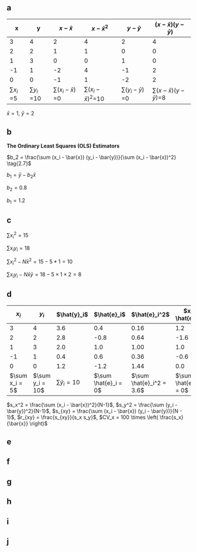 ## a

| x  |y  | $x - \bar{x}$ | $x - \bar{x}^2$ | $y - \bar{y}$ | $(x - \bar{x})(y - \bar{y})$ |
|--------|--------|----------------|----------------------|----------------|----------------------|
| 3      | 4      | 2              | 4                    | 2              | 4                    |
| 2      | 2      | 1              | 1                    | 0              | 0                    |
| 1      | 3      | 0              | 0                    | 1              | 0                    |
| -1     | 1      | -2             | 4                    | -1             | 2                    |
| 0      | 0      | -1             | 1                    | -2             | 2                    |
|$\sum{x_{i}}$ =5|$\sum{y_{i}}$ =10|$\sum{(x_{i}-\bar{x})}$ =0 |$\sum{(x_{i}-\bar{x})^2}$=10|$\sum{(y_{i}-\bar{y})}$ =0 |$\sum{(x- \bar{x})(y-\bar{y})}$=8| ㄝ

$\bar{x} = 1$, $\bar{y} = 2$

## b

**The Ordinary Least Squares (OLS) Estimators**  


$b_2 = \frac{\sum (x_i - \bar{x}) (y_i - \bar{y})}{\sum (x_i - \bar{x})^2} \tag{2.7}$

$b_1 = \bar{y} - b_2 \bar{x} \tag{2.8}$

$b_2 = 0.8$

$b_1 = 1.2$

## c

$\sum{x_{i}}^2 = 15$

$\sum{x_{i}y_{i}} = 18$

$\sum{x_{i}^2} - N \bar{x}^2 = 15 - 5*1 = 10$

$\sum{x_{i}y_{i}} - N \bar{x}\bar{y} = 18 - 5 \times 1 \times 2 = 8$

## d 

| $x_i$ | $y_i$ | $\hat{y}_i\$ | $\hat{e}_i\$ | $\hat{e}_i^2\$ | $x_i \hat{e}_i\$ |
|----|----|----|----|----|----|
| 3  | 4  | 3.6  | 0.4  | 0.16  | 1.2  |
| 2  | 2  | 2.8  | -0.8 | 0.64  | -1.6 |
| 1  | 3  | 2.0  | 1.0  | 1.00  | 1.0  |
| -1 | 1  | 0.4  | 0.6  | 0.36  | -0.6 |
| 0  | 0  | 1.2  | -1.2 | 1.44  | 0.0  |
| $\sum x_i = 5\$ | $\sum y_i = 10\$ | $\sum \hat{y}_i = 10$ | $\sum \hat{e}_i = 0\$ | $\sum \hat{e}_i^2 = 3.6\$ | $\sum x_i \hat{e}_i = 0\$ |

$s_x^2 = \frac{\sum (x_i - \bar{x})^2}{N-1}$, $s_y^2 = \frac{\sum (y_i - \bar{y})^2}{N-1}$, $s_{xy} = \frac{\sum (x_i - \bar{x}) (y_i - \bar{y})}{N - 1}$, $r_{xy} = \frac{s_{xy}}{s_x s_y}$, $CV_x = 100 \times \left( \frac{s_x}{\bar{x}} \right)$


## e 

## f 

## g

## h

## i 

## j 

